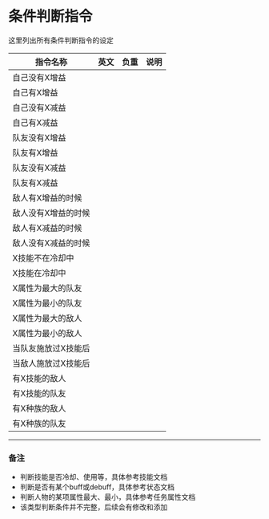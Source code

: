 # 条件判断指令
这里列出所有条件判断指令的设定

|指令名称|英文|负重|说明|
|-|-|-|-|
|自己没有X增益|
|自己有X增益|
|自己没有X减益|
|自己有X减益|
|队友没有X增益|
|队友有X增益|
|队友没有X减益|
|队友有X减益|
|敌人有X增益的时候|
|敌人没有X增益的时候|
|敌人有X减益的时候|
|敌人没有X减益的时候|
|X技能不在冷却中|
|X技能在冷却中|
|X属性为最大的队友|
|X属性为最小的队友|
|X属性为最大的敌人|
|X属性为最小的敌人|
|当队友施放过X技能后|
|当敌人施放过X技能后|
|有X技能的敌人|
|有X技能的队友|
|有X种族的敌人|
|有X种族的队友|

---

### 备注
- 判断技能是否冷却、使用等，具体参考技能文档
- 判断是否有某个buff或debuff，具体参考状态文档
- 判断人物的某项属性最大、最小，具体参考任务属性文档
- 该类型判断条件并不完整，后续会有修改和添加